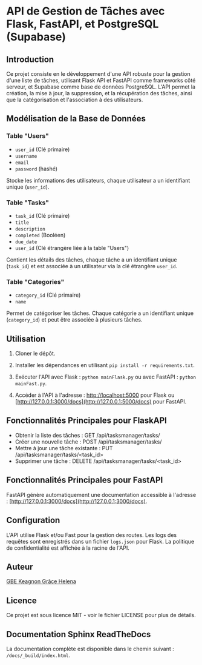 # API de Gestion de Tâches avec Flask, FastAPI, et PostgreSQL (Supabase)

## Introduction

Ce projet consiste en le développement d'une API robuste pour la gestion d'une liste de tâches, utilisant Flask API et FastAPI comme frameworks côté serveur, et Supabase comme base de données PostgreSQL. L'API permet la création, la mise à jour, la suppression, et la récupération des tâches, ainsi que la catégorisation et l'association à des utilisateurs.

## Modélisation de la Base de Données

### Table "Users"

- `user_id` (Clé primaire)
- `username`
- `email`
- `password` (hashé)

Stocke les informations des utilisateurs, chaque utilisateur a un identifiant unique (`user_id`).

### Table "Tasks"

- `task_id` (Clé primaire)
- `title`
- `description`
- `completed` (Booléen)
- `due_date`
- `user_id` (Clé étrangère liée à la table "Users")

Contient les détails des tâches, chaque tâche a un identifiant unique (`task_id`) et est associée à un utilisateur via la clé étrangère `user_id`.

### Table "Categories"

- `category_id` (Clé primaire)
- `name`

Permet de catégoriser les tâches. Chaque catégorie a un identifiant unique (`category_id`) et peut être associée à plusieurs tâches.

## Utilisation

1. Cloner le dépôt.

2. Installer les dépendances en utilisant `pip install -r requirements.txt`.

3. Exécuter l'API avec Flask : `python mainFlask.py` ou avec FastAPI : `python mainFast.py`.

4. Accéder à l'API à l'adresse : [http://localhost:5000](http://localhost:3000) pour Flask ou [http://127.0.0.1:3000/docs](http://127.0.0.1:5000/docs) pour FastAPI.

## Fonctionnalités Principales pour FlaskAPI

- Obtenir la liste des tâches : GET /api/tasksmanager/tasks/
- Créer une nouvelle tâche : POST /api/tasksmanager/tasks/
- Mettre à jour une tâche existante : PUT /api/tasksmanager/tasks/<task_id>
- Supprimer une tâche : DELETE /api/tasksmanager/tasks/<task_id>

## Fonctionnalités Principales pour FastAPI

FastAPI génère automatiquement une documentation accessible à l'adresse : [http://127.0.0.1:3000/docs](http://127.0.0.1:3000/docs).

## Configuration

L'API utilise Flask et/ou Fast pour la gestion des routes. Les logs des requêtes sont enregistrés dans un fichier `logs.json` pour Flask. La politique de confidentialité est affichée à la racine de l'API.

## Auteur

[GBE Keagnon Grâce Helena](keagnon.gbe@gmail.com)

## Licence

Ce projet est sous licence MIT - voir le fichier LICENSE pour plus de détails.

## Documentation Sphinx ReadTheDocs

La documentation complète est disponible dans le chemin suivant : `/docs/_build/index.html`.
